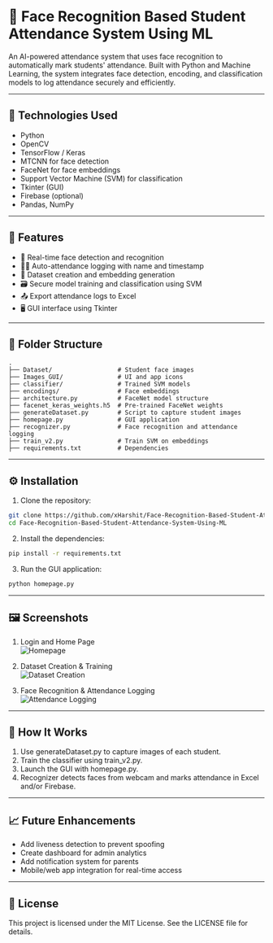 # 📸 Face Recognition Based Student Attendance System Using ML

An AI-powered attendance system that uses face recognition to automatically mark students' attendance. Built with Python and Machine Learning, the system integrates face detection, encoding, and classification models to log attendance securely and efficiently.

---

## 🧠 Technologies Used

- Python  
- OpenCV  
- TensorFlow / Keras  
- MTCNN for face detection  
- FaceNet for face embeddings  
- Support Vector Machine (SVM) for classification  
- Tkinter (GUI)  
- Firebase (optional)  
- Pandas, NumPy  

---

## 🚀 Features

- 🎯 Real-time face detection and recognition  
- 🧑‍🎓 Auto-attendance logging with name and timestamp  
- 📁 Dataset creation and embedding generation  
- 🗃️ Secure model training and classification using SVM  
- 📤 Export attendance logs to Excel  
- 🖥️ GUI interface using Tkinter  

---

## 📁 Folder Structure

```
.
├── Dataset/                  # Student face images
├── Images_GUI/               # UI and app icons
├── classifier/               # Trained SVM models
├── encodings/                # Face embeddings
├── architecture.py           # FaceNet model structure
├── facenet_keras_weights.h5  # Pre-trained FaceNet weights
├── generateDataset.py        # Script to capture student images
├── homepage.py               # GUI application
├── recognizer.py             # Face recognition and attendance logging
├── train_v2.py               # Train SVM on embeddings
├── requirements.txt          # Dependencies
```

---

## ⚙️ Installation

1. Clone the repository:

```bash
git clone https://github.com/xHarshit/Face-Recognition-Based-Student-Attendance-System-Using-ML.git
cd Face-Recognition-Based-Student-Attendance-System-Using-ML
```

2. Install the dependencies:

```bash
pip install -r requirements.txt
```

3. Run the GUI application:

```bash
python homepage.py
```

---

## 🖼️ Screenshots

1. Login and Home Page  
   ![Homepage](./screenshots/screenshot1.png)

2. Dataset Creation & Training  
   ![Dataset Creation](./screenshots/screenshot2.png)

3. Face Recognition & Attendance Logging  
   ![Attendance Logging](./screenshots/screenshot3.png)

---

## 🧪 How It Works

1. Use generateDataset.py to capture images of each student.  
2. Train the classifier using train_v2.py.  
3. Launch the GUI with homepage.py.  
4. Recognizer detects faces from webcam and marks attendance in Excel and/or Firebase.

---

## 📈 Future Enhancements

- Add liveness detection to prevent spoofing  
- Create dashboard for admin analytics  
- Add notification system for parents  
- Mobile/web app integration for real-time access  

---

## 🪪 License

This project is licensed under the MIT License. See the LICENSE file for details.
